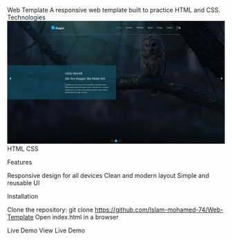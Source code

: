 Web Template
A responsive web template built to practice HTML and CSS.
Technologies
![preview](./image.jpg)
HTML
CSS

Features

Responsive design for all devices
Clean and modern layout
Simple and reusable UI

Installation

Clone the repository: git clone https://github.com/Islam-mohamed-74/Web-Template
Open index.html in a browser

Live Demo
View Live Demo
